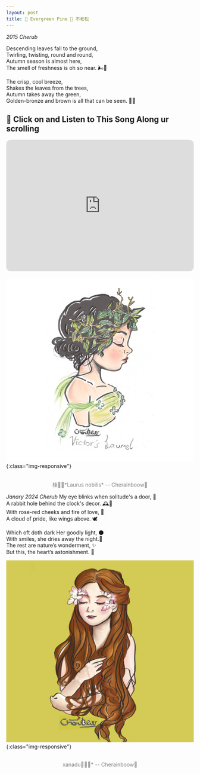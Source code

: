 ```yaml
---
layout: post
title: 🌲 Evergreen Pine 🌲 不老松
---
```


*2015 Cherub* 

Descending leaves fall to the ground,  
Twirling, twisting, round and round,  
Autumn season is almost here,  
The smell of freshness is oh so near. 🌬️🍃

The crisp, cool breeze,  
Shakes the leaves from the trees,  
Autumn takes away the green,  
Golden-bronze and brown is all that can be seen. 🍂🍁

## 🎵 Click on and Listen to This Song Along ur scrolling 

<iframe style="border-radius:12px" src="https://open.spotify.com/embed/track/2hdNya0b6Cc2YJ8IyaQIWp?utm_source=generator" width="100%" height="352" frameBorder="0" allowfullscreen="" allow="autoplay; clipboard-write; encrypted-media; fullscreen; picture-in-picture" loading="lazy"></iframe>

![Everygreen](/public/image/Evergreen.JPG){:class="img-responsive"}
<p style="text-align:center;color:gray;font-size:100%;">
<br>桂🌿✨*Laurus nobilis* -- Cherainboow🥕
</p>

*Janary 2024 Cherub*
My eye blinks when solitude's a door, 🚪  
A rabbit hole behind the clock's decor. 🕰️🐇  
With rose-red cheeks and fire of love, 🌹  
A cloud of pride, like wings above. 🕊️

Which oft doth dark Her goodly light, 🌑  
With smiles, she dries away the night.🌟  
The rest are nature’s wonderment, ✨  
But this, the heart’s astonishment. 💖

![fm](/public/image/fm.png){:class="img-responsive"}
<p style="text-align:center;color:gray;font-size:100%;">
<br>xanadu🍑🌌🏰* -- Cherainboow🥕
</p>